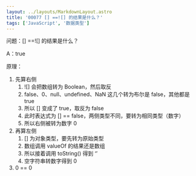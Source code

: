 ```yaml
---
layout: ../layouts/MarkdownLayout.astro
title: '00077 [] ==![] 的结果是什么？'
tags: ['JavaScript', '数据类型']
---
```


问题：[] ==![] 的结果是什么？

A：true

原理：

1. 先算右侧
    1. ![] 会把数组转为 Boolean，然后取反
    2. false、0、null、undefined、NaN 这几个转为布尔是 false，其他都是 true
    3. 所以 [] 变成了 true，取反为 false
    4. 此时表达式为 [] == false，两侧类型不同，要转为相同类型（数字）
    5. 所以右侧被转为数字 0
2. 再算左侧
    1. [] 为对象类型，要先转为原始类型
    2. 数组调用 valueOf 的结果还是数组
    3. 所以接着调用 toString() 得到 ‘’
    4. 空字符串转数字得到 0
3. 0 == 0